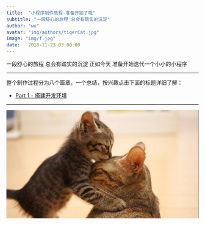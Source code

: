 ```yaml
---
title:  "小程序制作旅程-准备开始了哦"
subtitle: "一段舒心的旅程 总会有踏实的沉淀"
author: "wu"
avatar: "img/authors/tigerCat.jpg"
image: "img/f.jpg"
date:   2018-11-23 03:00:00
---
```


一段舒心的旅程 总会有踏实的沉淀 正如今天 准备开始迭代一个小小的小程序

----- ----- ----- -----

整个制作过程分为八个篇章，一个总结，按兴趣点击下面的标题详细了解：

- <a target="_blank" href="https://roundchow.github.io/#/2018/11/26/small-scaffolding">Part 1 - 搭建开发环境</a>


----- ----- ----- -----

<div class="scale"><img src="img/hugkiss.jpg"  alt="λanguage" /></div>



